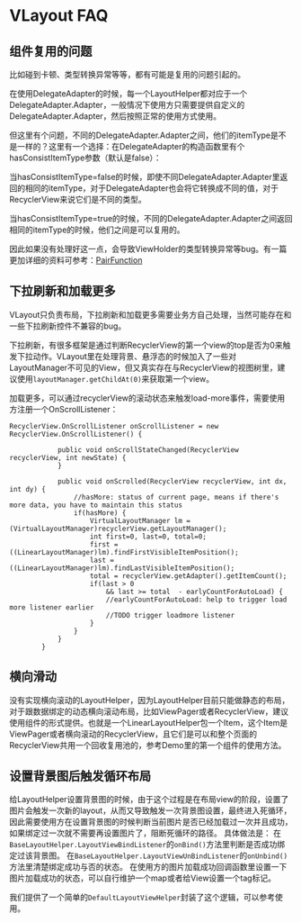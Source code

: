 # VLayout FAQ

## 组件复用的问题
比如碰到卡顿、类型转换异常等等，都有可能是复用的问题引起的。

在使用DelegateAdapter的时候，每一个LayoutHelper都对应于一个DelegateAdapter.Adapter，一般情况下使用方只需要提供自定义的DelegateAdapter.Adapter，然后按照正常的使用方式使用。

但这里有个问题，不同的DelegateAdapter.Adapter之间，他们的itemType是不是一样的？这里有一个选择：在DelegateAdapter的构造函数里有个hasConsistItemType参数（默认是false）：

当hasConsistItemType=false的时候，即使不同DelegateAdapter.Adapter里返回的相同的itemType，对于DelegateAdapter也会将它转换成不同的值，对于RecyclerView来说它们是不同的类型。

当hasConsistItemType=true的时候，不同的DelegateAdapter.Adapter之间返回相同的itemType的时候，他们之间是可以复用的。

因此如果没有处理好这一点，会导致ViewHolder的类型转换异常等bug。有一篇更加详细的资料可参考：[PairFunction](http://pingguohe.net/2017/05/03/the-beauty-of-math-in-vlayout.html)

## 下拉刷新和加载更多

VLayout只负责布局，下拉刷新和加载更多需要业务方自己处理，当然可能存在和一些下拉刷新控件不兼容的bug。

下拉刷新，有很多框架是通过判断RecyclerView的第一个view的top是否为0来触发下拉动作。VLayout里在处理背景、悬浮态的时候加入了一些对LayoutManager不可见的View，但又真实存在与RecyclerView的视图树里，建议使用`layoutManager.getChildAt(0)`来获取第一个view。

加载更多，可以通过recyclerView的滚动状态来触发load-more事件，需要使用方注册一个OnScrollListener：

```
RecyclerView.OnScrollListener onScrollListener = new RecyclerView.OnScrollListener() {

            public void onScrollStateChanged(RecyclerView recyclerView, int newState) {
            }

            public void onScrolled(RecyclerView recyclerView, int dx, int dy) {
                //hasMore: status of current page, means if there's more data, you have to maintain this status
                if(hasMore) {
                    VirtualLayoutManager lm = (VirtualLayoutManager)recyclerView.getLayoutManager();
                    int first=0, last=0, total=0;
                    first = ((LinearLayoutManager)lm).findFirstVisibleItemPosition();
                    last = ((LinearLayoutManager)lm).findLastVisibleItemPosition();
                    total = recyclerView.getAdapter().getItemCount();
                    if(last > 0
                        && last >= total  - earlyCountForAutoLoad) {
                        //earlyCountForAutoLoad: help to trigger load more listener earlier
                        //TODO trigger loadmore listener
                    }
                }
            }
        }
```

## 横向滑动
没有实现横向滚动的LayoutHelper，因为LayoutHelper目前只能做静态的布局，对于跟数据绑定的动态横向滚动布局，比如ViewPager或者RecyclerView，建议使用组件的形式提供。也就是一个LinearLayoutHelper包一个Item，这个Item是ViewPager或者横向滚动的RecyclerView，且它们是可以和整个页面的RecyclerView共用一个回收复用池的，参考Demo里的第一个组件的使用方法。

## 设置背景图后触发循环布局
给LayoutHelper设置背景图的时候，由于这个过程是在布局view的阶段，设置了图片会触发一次新的layout，从而又导致触发一次背景图设置，最终进入死循环，因此需要使用方在设置背景图的时候判断当前图片是否已经加载过一次并且成功，如果绑定过一次就不需要再设置图片了，阻断死循环的路径。
具体做法是：
在`BaseLayoutHelper.LayoutViewBindListener`的`onBind()`方法里判断是否成功绑定过该背景图。
在`BaseLayoutHelper.LayoutViewUnBindListener`的`onUnbind()`方法里清楚绑定成功与否的状态。
在使用方的图片加载成功回调函数里设置一下图片加载成功的状态，可以自行维护一个map或者给View设置一个tag标记。

我们提供了一个简单的`DefaultLayoutViewHelper`封装了这个逻辑，可以参考使用。
